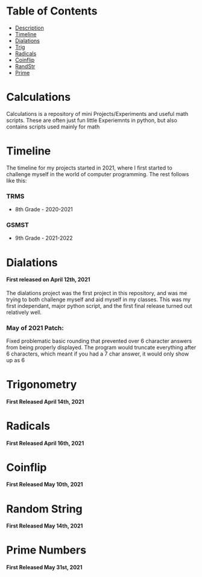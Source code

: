 # Table of Contents
* [Description](#calculations)
* [Timeline](#timeline)
* [Dialations](#dialations)
* [Trig](#trigonometry)
* [Radicals](#radicals)
* [Coinflip](#coinflip)
* [RandStr](#randomstring)
* [Prime](#primenumbers)

# Calculations

Calculations is a repository of mini Projects/Experiments and useful math scripts. These are often just fun little Experiemnts in python, but also contains scripts used mainly for math

# Timeline

The timeline for my projects started in 2021, where I first started to challenge myself in the world of computer programming. The rest follows like this:

### TRMS

* 8th Grade - 2020-2021

### GSMST

* 9th Grade - 2021-2022

# Dialations
#### First released on April 12th, 2021
The dialations project was the first project in this repository, and was me trying to both challenge myself and aid myself in my classes. This was my first independant, major python script, and the first final release turned out relatively well.

### May of 2021 Patch:
Fixed problematic basic rounding that prevented over 6 character answers from being properly displayed. The program would truncate everything after 6 characters, which meant if you had a 7 char answer, it would only show up as 6

# Trigonometry
#### First Released April 14th, 2021

# Radicals
#### First Released April 16th, 2021

# Coinflip
#### First Released May 10th, 2021

# Random String
#### First Released May 14th, 2021

# Prime Numbers
#### First Released May 31st, 2021
